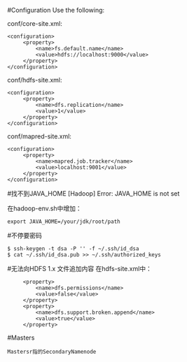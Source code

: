 #Configuration
Use the following: 

conf/core-site.xml:
```
<configuration>
     <property>
         <name>fs.default.name</name>
         <value>hdfs://localhost:9000</value>
     </property>
</configuration>
```
conf/hdfs-site.xml:
```
<configuration>
     <property>
         <name>dfs.replication</name>
         <value>1</value>
     </property>
</configuration>
```
conf/mapred-site.xml:
```
<configuration>
     <property>
         <name>mapred.job.tracker</name>
         <value>localhost:9001</value>
     </property>
</configuration>
```

#找不到JAVA_HOME
[Hadoop] Error: JAVA_HOME is not set 

在hadoop-env.sh中增加：
```
export JAVA_HOME=/your/jdk/root/path
```

#不停要密码
```
$ ssh-keygen -t dsa -P '' -f ~/.ssh/id_dsa 
$ cat ~/.ssh/id_dsa.pub >> ~/.ssh/authorized_keys
```

#无法向HDFS 1.x 文件追加内容
在hdfs-site.xml中：
```
     <property>
         <name>dfs.permissions</name>
         <value>false</value>
     </property>
     <property>
         <name>dfs.support.broken.append</name>
         <value>true</value>
     </property>
```

#Masters
```
Mastersr指的SecondaryNamenode
```
